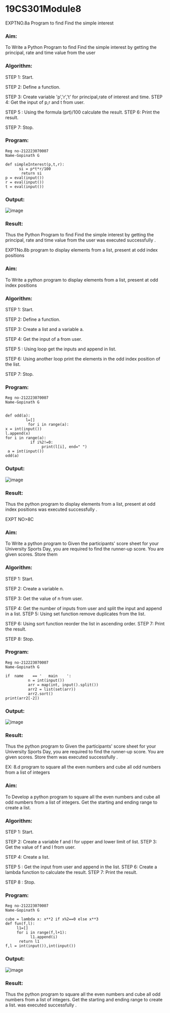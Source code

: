# 19CS301Module8
EXPTNO.8a Program to find Find the simple interest

### Aim: 
To Write a Python Program to find Find the simple interest by getting the principal, rate and time value from the user

### Algorithm:

STEP 1: Start.

STEP 2: Define a function.

STEP 3: Create variable 'p','r','t' for principal,rate of interest and time. STEP 4: Get the input of p,r and t from user.

STEP 5 : Using the formula (p*r*t)/100 calculate the result. STEP 6: Print the result.

STEP 7: Stop.

### Program:
```
Reg no-212223070007
Name-Gopinath G

def simpleInterest(p,t,r):
      si = p*t*r/100
       return si
p = eval(input())
r = eval(input())
t = eval(input())
```
### Output:
![image](https://github.com/user-attachments/assets/0cc71222-9697-4545-a937-b330407cbc02)

### Result: 
Thus the Python Program to find Find the simple interest by getting the principal, rate and time value from the user
was executed successfully .



EXPTNo.8b program to display elements from a list, present at odd index positions

### Aim: 
To Write a python program to display elements from a list, present at odd index positions

### Algorithm:

STEP 1: Start.

STEP 2: Define a function.

STEP 3: Create a list and a variable a.

STEP 4: Get the input of a from user.

STEP 5 : Using loop get the inputs and append in list.

STEP 6: Using another loop print the elements in the odd index position of the list. 

STEP 7: Stop.

### Program:
```
Reg no-212223070007
Name-Gopinath G 


def odd(a):
         l=[]
          for i in range(a):
x = int(input())
l.append(x)
for i in range(a):
           if i%2!=0:
                print(l[i], end=" ")
 a = int(input())
odd(a)

```
### Output:
![image](https://github.com/user-attachments/assets/a13fba7c-36b5-4227-98c1-82ab22a7804a)

### Result: 
Thus the python program to display elements from a list, present at odd index positions was executed successfully .
 

EXPT NO>8C 
### Aim: 
To Write a python program to Given the participants' score sheet for your University Sports Day, you are required to find the runner-up score. You are given scores. Store them 

### Algorithm:
STEP 1: Start.

STEP 2: Create a variable n.

STEP 3: Get the value of n from user.

STEP 4: Get the number of inputs from user and split the input and append in a list. STEP 5: Using set function remove duplicates from the list.

STEP 6: Using sort function reorder the list in ascending order. STEP 7: Print the result.

STEP 8: Stop.


### Program:
```
Reg no-212223070007
Name-Gopinath G

if  name	== '   main    ':
          n = int(input())
          arr = map(int, input().split())
          arr2 = list(set(arr))
          arr2.sort()
print(arr2[-2])
```
### Output:
 
![image](https://github.com/user-attachments/assets/032939c0-f500-4bbb-9b19-87b3c54d8454)

 

### Result: 
Thus the python program to Given the participants' score sheet for your University Sports Day, you are required to find the runner-up score. You are given scores. Store them was executed successfully .
 


EX: 8.d program to square all the even numbers and cube all odd numbers from a list of integers
### Aim: 
To Develop a python program to square all the even numbers and cube all odd numbers from a list of integers. Get the starting and ending range to create a list.


### Algorithm:

STEP 1: Start.

STEP 2: Create a variable f and l for upper and lower limit of list. STEP 3: Get the value of f and l from user.

STEP 4: Create a list.

STEP 5 : Get the input from user and append in the list. STEP 6: Create a lambda function to calculate the result. STEP 7: Print the result.

STEP 8 : Stop.

### Program:
```
Reg no-212223070007
Name-Gopinath G

cube = lambda x: x**2 if x%2==0 else x**3
def fun(f,l):
     l1=[]
     for i in range(f,l+1):
           l1.append(i)
      return l1
f,l = int(input()),int(input())

```
### Output:
![image](https://github.com/user-attachments/assets/4a9076d8-a2cf-44e1-b7d1-e638b7edf12f)


### Result: 
Thus the python program to square all the even numbers and cube all odd numbers from a list of integers. Get the starting and ending range to create a list.
was executed successfully .
 


